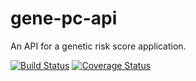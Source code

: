# gene-pc-api
An API for a genetic risk score application.

[![Build Status](https://travis-ci.org/bmolparia/gene-pc-api.svg?branch=master)](https://travis-ci.org/bmolparia/gene-pc-api)
[![Coverage Status](https://coveralls.io/repos/github/bmolparia/gene-pc-api/badge.svg)](https://coveralls.io/github/bmolparia/gene-pc-api)
